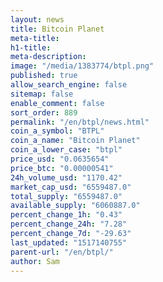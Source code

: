 ```yaml
---
layout: news
title: Bitcoin Planet
meta-title: 
h1-title: 
meta-description: 
image: "/media/1383774/btpl.png"
published: true
allow_search_engine: false
sitemap: false
enable_comment: false
sort_order: 889
permalink: "/en/btpl/news.html"
coin_a_symbol: "BTPL"
coin_a_name: "Bitcoin Planet"
coin_a_lower_case: "btpl"
price_usd: "0.0635654"
price_btc: "0.00000541"
24h_volume_usd: "1170.42"
market_cap_usd: "6559487.0"
total_supply: "6559487.0"
available_supply: "6060887.0"
percent_change_1h: "0.43"
percent_change_24h: "7.28"
percent_change_7d: "-29.63"
last_updated: "1517140755"
parent-url: "/en/btpl/"
author: Sam
---
```



